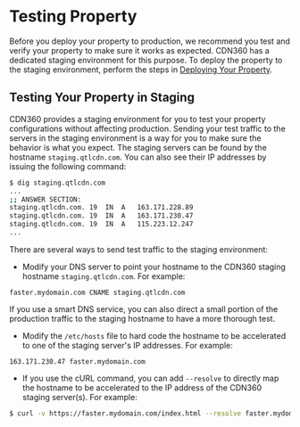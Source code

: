 # Testing Property

Before you deploy your property to production, we recommend you test and verify your property to make sure it works as expected. CDN360 has a dedicated staging environment for this purpose. To deploy the property to the staging environment, perform the steps in [Deploying Your Property](</docs/portal/edge-configurations/deploying-property.md>).

## Testing Your Property in Staging

CDN360 provides a staging environment for you to test your property configurations without affecting production. Sending your test traffic to the servers in the staging environment is a way for you to make sure the behavior is what you expect. The staging servers can be found by the hostname `staging.qtlcdn.com`. You can also see their IP addresses by issuing the following command:

```bash
$ dig staging.qtlcdn.com
...
;; ANSWER SECTION:
staging.qtlcdn.com.	19	IN	A	163.171.228.89
staging.qtlcdn.com.	19	IN	A	163.171.230.47
staging.qtlcdn.com.	19	IN	A	115.223.12.247
...
```

There are several ways to send test traffic to the staging environment:


- Modify your DNS server to point your hostname to the CDN360 staging hostname ```staging.qtlcdn.com```. For example:

```
faster.mydomain.com CNAME staging.qtlcdn.com
```

If you use a smart DNS service, you can also direct a small portion of the production traffic to the staging hostname to have a more thorough test.
- Modify the ```/etc/hosts``` file to hard code the hostname to be accelerated to one of the staging server's IP addresses. For example:


```
163.171.230.47 faster.mydomain.com
```
- If you use the cURL command, you can add ```--resolve``` to directly map the hostname to be accelerated to the IP address of the CDN360 staging server(s). For example:

```bash
$ curl -v https://faster.mydomain.com/index.html --resolve faster.mydomain.com:443:163.171.230.47
```
